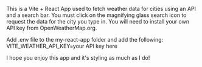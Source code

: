 This is a Vite + React App used to fetch weather data for cities using an API and a search bar. You must click on the magnifying glass search icon to request the data for the city you type in. You will need to install your own API key from OpenWeatherMap.org.

Add .env file to the my-react-app folder and add the following: 
VITE_WEATHER_API_KEY=your API key here
 
I hope you enjoy this app and it's styling as much as I do!
